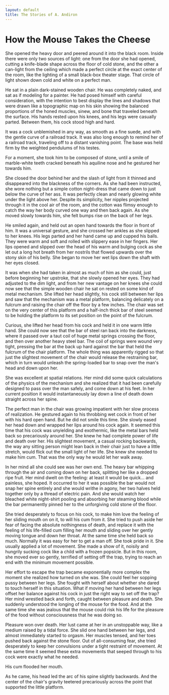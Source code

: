 ```yaml
---
layout: default
title: The Stories of A. Andiron
---
```


# How the Mouse Takes the Cheese


She opened the heavy door and peered around it into the black room.
Inside there were only two sources of light: one from the door she had
opened, cutting a knife-blade shape across the floor of cold stone, and
the other a can-light from the ceiling which made a perfect circle at
the exact center of the room, like the lighting of a small black-box
theater stage. That circle of light shown down cold and white on a
perfect man.

He sat in a plain dark-stained wooden chair. He was completely naked,
and sat as if modeling for a painter. He had posed himself with careful
consideration, with the intention to best display the lines and shadows
that were drawn like a topographic map on his skin showing the balanced
proportions of the honed muscles, sinew, and bone that traveled beneath
the surface. His hands rested upon his knees, and his legs were casually
parted. Between them, his cock stood high and hard.

It was a cock unblemished in any way, as smooth as a fine suede, and
with the gentle curve of a railroad track. It was also long enough to
remind her of a railroad track, traveling off to a distant vanishing
point. The base was held firm by the weighted pendulums of his testes.

For a moment, she took him to be composed of stone, until a smile of
marble-white teeth cracked beneath his aquiline nose and he gestured her
towards him.

She closed the door behind her and the slash of light from it thinned
and disappeared into the blackness of the corners. As she had been
instructed, she wore nothing but a simple cotton night-dress that came
down to just below the curve of her ass. It was perfectly clean and
nearly glowing white under the light above her. Despite its simplicity,
her nipples projected through it in the cool air of the room, and the
cotton was flimsy enough to catch the way her body curved one way and
then back again. As she moved slowly towards him, she felt bumps rise on
the back of her legs.

He smiled again, and held out an open hand towards the floor in front
of him. It was a universal gesture, and she crossed her ankles as she
slipped to her knees. His legs parted and her hand came up and cupped
his balls. They were warm and soft and rolled with slippery ease in
her fingers. Her lips opened and slipped over the head of his warm and
bulging cock as she let out a long hot breath from her nostrils that
flowed upwards over the stony skin of his belly. She began to move her
wet lips down the shaft with her eyes closed.

It was when she had taken in almost as much of him as she could, just
before beginning her upstroke, that she slowly opened her eyes. They had
adjusted to the dim light, and from her new vantage on her knees she
could now see that the simple wooden chair he sat on rested on some kind
of metal mechanism. She lifted her head slightly, his cock still between
her lips and saw that the mechanism was a metal platform, balancing
delicately on a fulcrum and raising the chair off the floor by a few
inches. The chair was set on the very center of this platform and a
half-inch thick bar of steel seemed to be holding the platform to its
set position on the point of the fulcrum.

Curious, she lifted her head from his cock and held it in one warm
little hand. She could now see that the bar of steel ran back into
the darkness, where it passed over a taut coil of huge metal springs
crossing the floor, and then over another heavy steel bar. The coil of
springs were wound very tight, pressing the bar at the back up hard
against the bar that held the fulcrum of the chair platform. The whole
thing was apparently rigged so that just the slightest movement of the
chair would release the restraining bar, which in turn would unleash the
spring-loaded bar to snap over the man's head and down upon her.

She was excellent at spatial relations. Her mind did some quick
calculations of the physics of the mechanism and she realized that it
had been carefully designed to pass over the man safely, and come down
at his feet. In her current position it would instantaneously lay down a
line of death down straight across her spine.

The perfect man in the chair was growing impatient with her slow process
of realization. He gestured again to his throbbing wet cock in front
of her with his hard open hand. But he did not smile this time. She
slowly eased her head down and wrapped her lips around his cock again.
It seemed this time that his cock was unyielding and exothermic, like
the metal bars held back so precariously around her. She knew he had
complete power of life and death over her. His slightest movement, a
casual rocking backwards, the way any sitting person might lean back in
their chair just to have a little stretch, would flick out the small
light of her life. She knew she needed to make him cum. That was the
only way he would let her walk away.

In her mind all she could see was her own end. The heavy bar whipping
through the air and coming down on her back, splitting her like a
dropped ripe fruit. Her mind dwelt on the feeling: at least it would be
quick... and painless, she hoped. It occurred to her it was possible the
bar would not snap her spine entirely and she would writhe in agony,
her two halves held together only by a thread of electric pain. And she
would watch her bleached white night-shirt pooling and absorbing her
steaming blood while the bar permanently pinned her to the unforgiving
cold stone of the floor.

She tried desperately to focus on his cock, to make him love the feeling
of her sliding mouth on on it, to will his cum from it. She tried to
push aside her fear of facing the absolute nothingness of death, and
replace it with the feeling of his life-filled cum filling her mouth
and sliding over her gently moving tongue and down her throat. At the
same time she held back so much. Normally it was easy for her to get a
man off. She took pride in it. She usually applied a lot of movement.
She made a show of it, noisily and hungrily sucking cock like a child
with a frozen popsicle. But in this room, she moved ever so gently,
terrified of setting off the trap, trying to reach an end with the
minimum movement possible.

Her effort to escape the trap became exponentially more complex the
moment she realized how turned on she was. She could feel her sopping
pussy between her legs. She fought with herself about whether she dared
to touch herself in this situation. What if moving her hand between her
legs offset her balance against his cock in just the right way to set
off the trap? Her mind wrestled back and forth, caught between pleasure
and death. She suddenly understood the longing of the mouse for the
food. And at the same time she was jealous that the mouse could risk
his life for the pleasure of the food without consciousness that he was
doing so.

Pleasure won over death. Her lust came at her in an unstoppable way,
like a medium raised by a tidal force. She slid one hand between her
legs, and almost immediately started to orgasm. Her muscles tensed, and
her toes pushed back against the stone floor. Out of all-consuming fear,
she tried desperately to keep her convulsions under a tight restraint of
movement. At the same time it seemed these extra movements that seeped
through to his cock were exactly what he needed.

His cum flooded her mouth.

As he came, his head led the arc of his spine slightly backwards. And
the center of the chair's gravity teetered precariously across the point
that supported the little platform.


